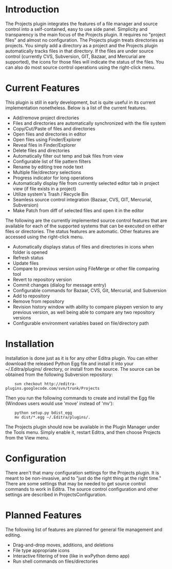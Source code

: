 # Introduction #

The Projects plugin integrates the features of a file manager and source control into a self-contained, easy to use side panel.  Simplicity and transparency is the main focus of the Projects plugin.  It requires no "project files" and almost no configuration.  The Projects plugin treats directories as projects.  You simply add a directory as a project and the Projects plugin automatically tracks files in that directory.  If the files are under source control (currently CVS, Subversion, GIT, Bazaar, and Mercurial are supported), the icons for those files will indicate the status of the files.  You can also do most source control operations using the right-click menu.


# Current Features #

This plugin is still in early development, but is quite useful in its current implementation nonetheless.  Below is a list of the current features.

  * Add/remove project directories
  * Files and directories are automatically synchronized with the file system
  * Copy/Cut/Paste of files and directories
  * Open files and directories in editor
  * Open files using Finder/Explorer
  * Reveal files in Finder/Explorer
  * Delete files and directories
  * Automatically filter out temp and bak files from view
  * Configurable list of file pattern filters
  * Rename by editing tree node text
  * Multiple file/directory selections
  * Progress indicator for long operations
  * Automatically display file from currently selected editor tab in project view (if file exists in a project)
  * Utilize system's Trash / Recycle Bin
  * Seamless source control integration (Bazaar, CVS, GIT, Mercurial, Subversion)
  * Make Patch from diff of selected files and open it in the editor

The following are the currently implemented source control features that are available for each of the supported systems that can be executed on either files or directories.  The status features are automatic.  Other features are accessed using the right-click menu.

  * Automatically displays status of files and directories in icons when folder is opened
  * Refresh status
  * Update files
  * Compare to previous version using FileMerge or other file comparing tool
  * Revert to repository version
  * Commit changes (dialog for message entry)
  * Configurable commands for Bazaar, CVS, Git, Mercurial, and Subversion
  * Add to repository
  * Remove from repository
  * Revision history window with ability to compare playpen version to any previous version, as well being able to compare any two repository versions
  * Configurable environment variables based on file/directory path

# Installation #

Installation is done just as it is for any other Editra plugin.  You can either download the released Python Egg file and install it into your ~/.Editra/plugins/ directory, or install from the source.  The source can be obtained from the following Subversion repository:

```
    svn checkout http://editra-plugins.googlecode.com/svn/trunk/Projects
```

Then you run the following commands to create and install the Egg file (Windows users would use 'move' instead of 'mv'):

```
    python setup.py bdist_egg
    mv dist/*.egg ~/.Editra/plugins/.
```

The Projects plugin should now be available in the Plugin Manager under the Tools menu.  Simply enable it, restart Editra, and then choose Projects from the View menu.

# Configuration #

There aren't that many configuration settings for the Projects plugin.  It is meant to be non-invasive, and to "just do the right thing at the right time."  There are some settings that may be needed to get source control commands to work in Editra.  The source control configuration and other settings are described in ProjectsConfiguration.

# Planned Features #

The following list of features are planned for general file management and editing.

  * Drag-and-drop moves, additions, and deletions
  * File type appropriate icons
  * Interactive filtering of tree (like in wxPython demo app)
  * Run shell commands on files/directories